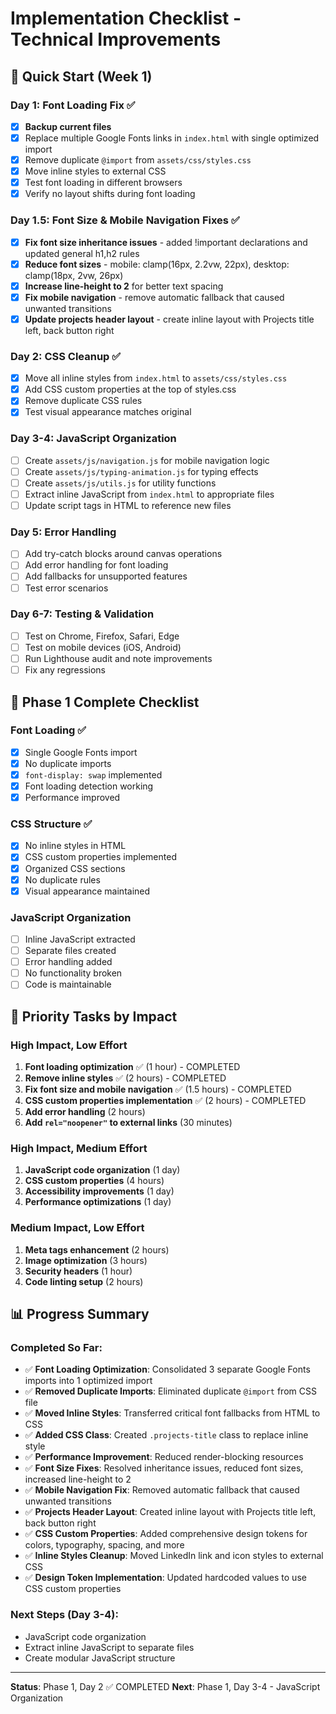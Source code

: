 # Implementation Checklist - Technical Improvements

## 🚀 Quick Start (Week 1)

### Day 1: Font Loading Fix ✅
- [x] **Backup current files**
- [x] Replace multiple Google Fonts links in `index.html` with single optimized import
- [x] Remove duplicate `@import` from `assets/css/styles.css`
- [x] Move inline styles to external CSS
- [x] Test font loading in different browsers
- [x] Verify no layout shifts during font loading

### Day 1.5: Font Size & Mobile Navigation Fixes ✅
- [x] **Fix font size inheritance issues** - added !important declarations and updated general h1,h2 rules
- [x] **Reduce font sizes** - mobile: clamp(16px, 2.2vw, 22px), desktop: clamp(18px, 2vw, 26px)
- [x] **Increase line-height to 2** for better text spacing
- [x] **Fix mobile navigation** - remove automatic fallback that caused unwanted transitions
- [x] **Update projects header layout** - create inline layout with Projects title left, back button right

### Day 2: CSS Cleanup ✅
- [x] Move all inline styles from `index.html` to `assets/css/styles.css`
- [x] Add CSS custom properties at the top of styles.css
- [x] Remove duplicate CSS rules
- [x] Test visual appearance matches original

### Day 3-4: JavaScript Organization
- [ ] Create `assets/js/navigation.js` for mobile navigation logic
- [ ] Create `assets/js/typing-animation.js` for typing effects
- [ ] Create `assets/js/utils.js` for utility functions
- [ ] Extract inline JavaScript from `index.html` to appropriate files
- [ ] Update script tags in HTML to reference new files

### Day 5: Error Handling
- [ ] Add try-catch blocks around canvas operations
- [ ] Add error handling for font loading
- [ ] Add fallbacks for unsupported features
- [ ] Test error scenarios

### Day 6-7: Testing & Validation
- [ ] Test on Chrome, Firefox, Safari, Edge
- [ ] Test on mobile devices (iOS, Android)
- [ ] Run Lighthouse audit and note improvements
- [ ] Fix any regressions

## 🔧 Phase 1 Complete Checklist

### Font Loading ✅
- [x] Single Google Fonts import
- [x] No duplicate imports
- [x] `font-display: swap` implemented
- [x] Font loading detection working
- [x] Performance improved

### CSS Structure ✅
- [x] No inline styles in HTML
- [x] CSS custom properties implemented
- [x] Organized CSS sections
- [x] No duplicate rules
- [x] Visual appearance maintained

### JavaScript Organization
- [ ] Inline JavaScript extracted
- [ ] Separate files created
- [ ] Error handling added
- [ ] No functionality broken
- [ ] Code is maintainable

## 🎯 Priority Tasks by Impact

### High Impact, Low Effort
1. **Font loading optimization** ✅ (1 hour) - COMPLETED
2. **Remove inline styles** ✅ (2 hours) - COMPLETED
3. **Fix font size and mobile navigation** ✅ (1.5 hours) - COMPLETED
4. **CSS custom properties implementation** ✅ (2 hours) - COMPLETED
5. **Add error handling** (2 hours)
6. **Add `rel="noopener"` to external links** (30 minutes)

### High Impact, Medium Effort
1. **JavaScript code organization** (1 day)
2. **CSS custom properties** (4 hours)
3. **Accessibility improvements** (1 day)
4. **Performance optimizations** (1 day)

### Medium Impact, Low Effort
1. **Meta tags enhancement** (2 hours)
2. **Image optimization** (3 hours)
3. **Security headers** (1 hour)
4. **Code linting setup** (2 hours)

## 📊 Progress Summary

### Completed So Far:
- ✅ **Font Loading Optimization**: Consolidated 3 separate Google Fonts imports into 1 optimized import
- ✅ **Removed Duplicate Imports**: Eliminated duplicate `@import` from CSS file
- ✅ **Moved Inline Styles**: Transferred critical font fallbacks from HTML to CSS
- ✅ **Added CSS Class**: Created `.projects-title` class to replace inline style
- ✅ **Performance Improvement**: Reduced render-blocking resources
- ✅ **Font Size Fixes**: Resolved inheritance issues, reduced font sizes, increased line-height to 2
- ✅ **Mobile Navigation Fix**: Removed automatic fallback that caused unwanted transitions
- ✅ **Projects Header Layout**: Created inline layout with Projects title left, back button right
- ✅ **CSS Custom Properties**: Added comprehensive design tokens for colors, typography, spacing, and more
- ✅ **Inline Styles Cleanup**: Moved LinkedIn link and icon styles to external CSS
- ✅ **Design Token Implementation**: Updated hardcoded values to use CSS custom properties

### Next Steps (Day 3-4):
- JavaScript code organization
- Extract inline JavaScript to separate files
- Create modular JavaScript structure

---

**Status**: Phase 1, Day 2 ✅ COMPLETED
**Next**: Phase 1, Day 3-4 - JavaScript Organization
